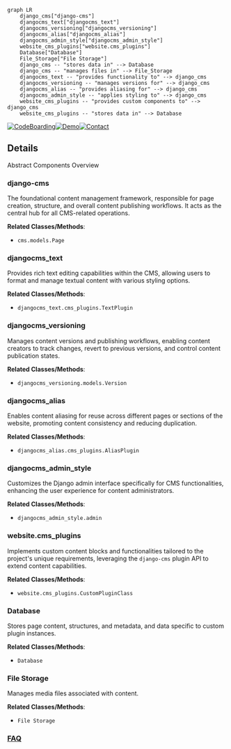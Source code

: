 ```mermaid
graph LR
    django_cms["django-cms"]
    djangocms_text["djangocms_text"]
    djangocms_versioning["djangocms_versioning"]
    djangocms_alias["djangocms_alias"]
    djangocms_admin_style["djangocms_admin_style"]
    website_cms_plugins["website.cms_plugins"]
    Database["Database"]
    File_Storage["File Storage"]
    django_cms -- "stores data in" --> Database
    django_cms -- "manages files in" --> File_Storage
    djangocms_text -- "provides functionality to" --> django_cms
    djangocms_versioning -- "manages versions for" --> django_cms
    djangocms_alias -- "provides aliasing for" --> django_cms
    djangocms_admin_style -- "applies styling to" --> django_cms
    website_cms_plugins -- "provides custom components to" --> django_cms
    website_cms_plugins -- "stores data in" --> Database
```

[![CodeBoarding](https://img.shields.io/badge/Generated%20by-CodeBoarding-9cf?style=flat-square)](https://github.com/CodeBoarding/GeneratedOnBoardings)[![Demo](https://img.shields.io/badge/Try%20our-Demo-blue?style=flat-square)](https://www.codeboarding.org/demo)[![Contact](https://img.shields.io/badge/Contact%20us%20-%20contact@codeboarding.org-lightgrey?style=flat-square)](mailto:contact@codeboarding.org)

## Details

Abstract Components Overview

### django-cms
The foundational content management framework, responsible for page creation, structure, and overall content publishing workflows. It acts as the central hub for all CMS-related operations.


**Related Classes/Methods**:

- `cms.models.Page`


### djangocms_text
Provides rich text editing capabilities within the CMS, allowing users to format and manage textual content with various styling options.


**Related Classes/Methods**:

- `djangocms_text.cms_plugins.TextPlugin`


### djangocms_versioning
Manages content versions and publishing workflows, enabling content creators to track changes, revert to previous versions, and control content publication states.


**Related Classes/Methods**:

- `djangocms_versioning.models.Version`


### djangocms_alias
Enables content aliasing for reuse across different pages or sections of the website, promoting content consistency and reducing duplication.


**Related Classes/Methods**:

- `djangocms_alias.cms_plugins.AliasPlugin`


### djangocms_admin_style
Customizes the Django admin interface specifically for CMS functionalities, enhancing the user experience for content administrators.


**Related Classes/Methods**:

- `djangocms_admin_style.admin`


### website.cms_plugins
Implements custom content blocks and functionalities tailored to the project's unique requirements, leveraging the `django-cms` plugin API to extend content capabilities.


**Related Classes/Methods**:

- `website.cms_plugins.CustomPluginClass`


### Database
Stores page content, structures, and metadata, and data specific to custom plugin instances.


**Related Classes/Methods**:

- `Database`


### File Storage
Manages media files associated with content.


**Related Classes/Methods**:

- `File Storage`




### [FAQ](https://github.com/CodeBoarding/GeneratedOnBoardings/tree/main?tab=readme-ov-file#faq)
